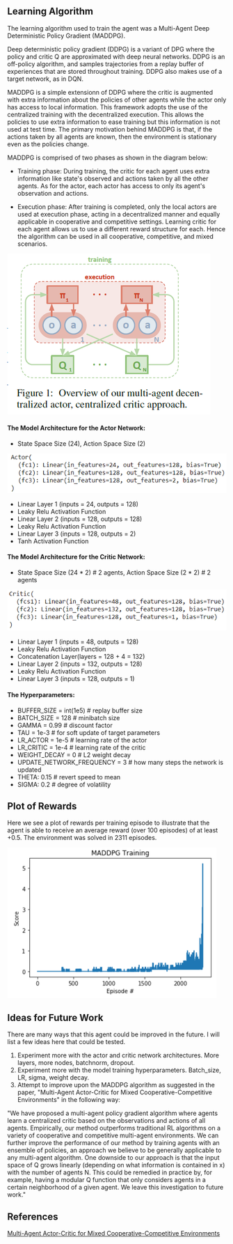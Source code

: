 ## Learning Algorithm

The learning algorithm used to train the agent was a Multi-Agent Deep Deterministic Policy Gradient (MADDPG).

Deep deterministic policy gradient (DDPG) is a variant of DPG where the policy and critic Q are approximated with deep neural networks. DDPG is an off-policy algorithm, and samples trajectories from a replay buffer of experiences that are stored throughout training. DDPG also makes use of a target network, as in DQN.

MADDPG is a simple extensionn of DDPG where the critic is augmented with extra information about the policies of other agents while the actor only has access to local information. This framework adopts the use of the centralized training with the decentralized execution. This allows the policies to use extra information to ease training but this information is not used at test time. The primary motivation behind MADDPG is that, if the actions taken by all agents are known, then the environment is stationary even as the policies change.

MADDPG is comprised of two phases as shown in the diagram below:

- Training phase: During training, the critic for each agent uses extra information like state's observed and actions taken by all the other agents. As for the actor, each actor has access to only its agent's observation and actions.

- Execution phase: After training is completed, only the local actors are used at execution phase, acting in a decentralized manner and equally applicable in cooperative and competitive settings. Learning critic for each agent allows us to use a different reward structure for each. Hence the algorithm can be used in all cooperative, competitive, and mixed scenarios.

![diagram](photos/MADDPG_diagram.png)

#### The Model Architecture for the Actor Network:

- State Space Size (24), Action Space Size (2)

![Actor](photos/Actor.png)

- Linear Layer 1 (inputs = 24, outputs = 128)
- Leaky Relu Activation Function
- Linear Layer 2 (inputs = 128, outputs = 128)
- Leaky Relu Activation Function
- Linear Layer 3 (inputs = 128, outputs = 2)
- Tanh Activation Function

#### The Model Architecture for the Critic Network:

- State Space Size (24 * 2) # 2 agents, Action Space Size (2 * 2) # 2 agents

![Critic](photos/Critic.png)

- Linear Layer 1 (inputs = 48, outputs = 128)
- Leaky Relu Activation Function
- Concatenation Layer(layers = 128 + 4 = 132)
- Linear Layer 2 (inputs = 132, outputs = 128)
- Leaky Relu Activation Function
- Linear Layer 3 (inputs = 128, outputs = 1)

#### The Hyperparameters:

- BUFFER_SIZE = int(1e5)  # replay buffer size
- BATCH_SIZE = 128        # minibatch size
- GAMMA = 0.99            # discount factor
- TAU = 1e-3              # for soft update of target parameters
- LR_ACTOR = 1e-5         # learning rate of the actor
- LR_CRITIC = 1e-4        # learning rate of the critic
- WEIGHT_DECAY = 0        # L2 weight decay
- UPDATE_NETWORK_FREQUENCY = 3      # how many steps the network is updated
- THETA: 0.15             # revert speed to mean
- SIGMA: 0.2              # degree of volatility

## Plot of Rewards

Here we see a plot of rewards per training episode to illustrate that the agent is able to receive an average reward (over 100 episodes) of at least +0.5. The environment was solved in 2311 episodes.


![reward_plot](photos/MADDPG_Plot.png)

## Ideas for Future Work

There are many ways that this agent could be improved in the future. I will list a few ideas here that could be tested.

1. Experiment more with the actor and critic network architectures. More layers, more nodes, batchnorm, dropout.
2. Experiment more with the model training hyperparameters. Batch_size, LR, sigma, weight decay.
3. Attempt to improve upon the MADDPG algorithm as suggested in the paper, "Multi-Agent Actor-Critic for Mixed
Cooperative-Competitive Environments" in the following way:

"We have proposed a multi-agent policy gradient algorithm where agents learn a centralized critic
based on the observations and actions of all agents. Empirically, our method outperforms traditional
RL algorithms on a variety of cooperative and competitive multi-agent environments. We can further
improve the performance of our method by training agents with an ensemble of policies, an approach
we believe to be generally applicable to any multi-agent algorithm.
One downside to our approach is that the input space of Q grows linearly (depending on what
information is contained in x) with the number of agents N. This could be remedied in practice by,
for example, having a modular Q function that only considers agents in a certain neighborhood of a
given agent. We leave this investigation to future work."

## References

[Multi-Agent Actor-Critic for Mixed Cooperative-Competitive Environments](https://papers.nips.cc/paper/7217-multi-agent-actor-critic-for-mixed-cooperative-competitive-environments.pdf)
